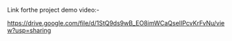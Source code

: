 Link forthe project demo video:-


https://drive.google.com/file/d/1StQ9ds9wB_EO8imWCaQselIPcvKrFvNu/view?usp=sharing
